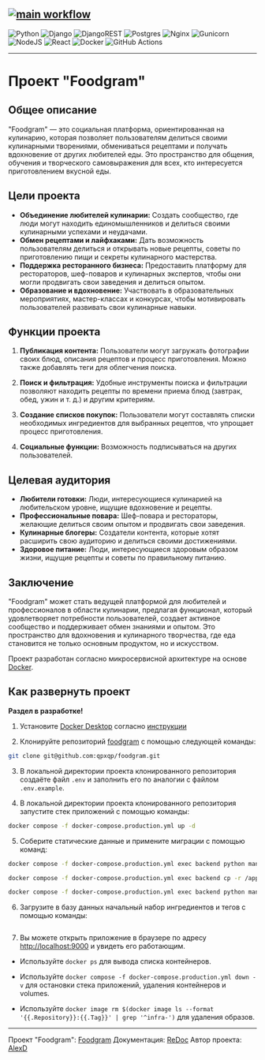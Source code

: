 [![main workflow](https://github.com/qpxqp/foodgram/actions/workflows/main.yml/badge.svg)](https://github.com/qpxqp/foodgram/actions/workflows/main.yml)
---
![Python](https://img.shields.io/badge/python-3670A0?style=for-the-badge&logo=python&logoColor=ffdd54) ![Django](https://img.shields.io/badge/django-%23092E20.svg?style=for-the-badge&logo=django&logoColor=white) ![DjangoREST](https://img.shields.io/badge/DJANGO-REST-ff1709?style=for-the-badge&logo=django&logoColor=white&color=ff1709&labelColor=gray) ![Postgres](https://img.shields.io/badge/postgres-%23316192.svg?style=for-the-badge&logo=postgresql&logoColor=white) ![Nginx](https://img.shields.io/badge/nginx-%23009639.svg?style=for-the-badge&logo=nginx&logoColor=white) ![Gunicorn](https://img.shields.io/badge/gunicorn-%298729.svg?style=for-the-badge&logo=gunicorn&logoColor=white) ![NodeJS](https://img.shields.io/badge/node.js-6DA55F?style=for-the-badge&logo=node.js&logoColor=white) ![React](https://img.shields.io/badge/react-%2320232a.svg?style=for-the-badge&logo=react&logoColor=%2361DAFB) ![Docker](https://img.shields.io/badge/docker-%230db7ed.svg?style=for-the-badge&logo=docker&logoColor=white) ![GitHub Actions](https://img.shields.io/badge/github%20actions-%232671E5.svg?style=for-the-badge&logo=githubactions&logoColor=white)

---
# Проект "Foodgram"

## Общее описание
"Foodgram" — это социальная платформа, ориентированная на кулинарию, которая позволяет пользователям делиться своими кулинарными творениями, обмениваться рецептами и получать вдохновение от других любителей еды. Это пространство для общения, обучения и творческого самовыражения для всех, кто интересуется приготовлением вкусной еды.

## Цели проекта
- **Объединение любителей кулинарии:** Создать сообщество, где люди могут находить единомышленников и делиться своими кулинарными успехами и неудачами.
- **Обмен рецептами и лайфхаками:** Дать возможность пользователям делиться и открывать новые рецепты, советы по приготовлению пищи и секреты кулинарного мастерства.
- **Поддержка ресторанного бизнеса:** Предоставить платформу для рестораторов, шеф-поваров и кулинарных экспертов, чтобы они могли продвигать свои заведения и делиться опытом.
- **Образование и вдохновение:** Участвовать в образовательных мероприятиях, мастер-классах и конкурсах, чтобы мотивировать пользователей развивать свои кулинарные навыки.

## Функции проекта
1. **Публикация контента:** Пользователи могут загружать фотографии своих блюд, описания рецептов и процесс приготовления. Можно также добавлять теги для облегчения поиска.
   
2. **Поиск и фильтрация:** Удобные инструменты поиска и фильтрации позволяют находить рецепты по времени приема блюд (завтрак, обед, ужин и т. д.) и другим критериям.

3. **Создание списков покупок:** Пользователи могут составлять списки необходимых ингредиентов для выбранных рецептов, что упрощает процесс приготовления.

4. **Социальные функции:** Возможность подписываться на других пользователей.

## Целевая аудитория
- **Любители готовки:** Люди, интересующиеся кулинарией на любительском уровне, ищущие вдохновение и рецепты.
- **Профессиональные повара:** Шеф-повара и рестораторы, желающие делиться своим опытом и продвигать свои заведения.
- **Кулинарные блогеры:** Создатели контента, которые хотят расширить свою аудиторию и делиться своими достижениями.
- **Здоровое питание:** Люди, интересующиеся здоровым образом жизни, ищущие рецепты и советы по правильному питанию.

## Заключение
"Foodgram" может стать ведущей платформой для любителей и профессионалов в области кулинарии, предлагая функционал, который удовлетворяет потребности пользователей, создает активное сообщество и поддерживает обмен знаниями и опытом. Это пространство для вдохновения и кулинарного творчества, где еда становится не только основным продуктом, но и искусством.

Проект разработан согласно микросервисной архитектуре на основе [Docker](https://www.docker.com/).

## Как развернуть проект
**Раздел в разработке!**

1. Установите [Docker Desktop](https://www.docker.com/products/docker-desktop/) согласно [инструкции](https://docs.docker.com/desktop/)

2. Клонируйте репозиторий [foodgram](https://github.com/qpxqp/foodgram) с помощью следующей команды:

```bash
git clone git@github.com:qpxqp/foodgram.git
```

3. В локальной директории проекта клонированного репозитория создаёте файл `.env` и заполнить его по аналогии с файлом `.env.example`.

4. В локальной директории проекта клонированного репозитория запустите стек приложений с помощью команды:

```bash
docker compose -f docker-compose.production.yml up -d
```

5. Соберите статические данные и примените миграции с помощью команд:

```bash
docker compose -f docker-compose.production.yml exec backend python manage.py collectstatic
```
```bash
docker compose -f docker-compose.production.yml exec backend cp -r /app/collect_static/. /backend_static/static/
```
```bash
docker compose -f docker-compose.production.yml exec backend python manage.py migrate
```

6. Загрузите в базу данных начальный набор ингредиентов и тегов с помощью команды:
```bash

```

7. Вы можете открыть приложение в браузере по адресу [http://localhost:9000](http://localhost:9000) и увидеть его работающим.

- Используйте `docker ps` для вывода списка контейнеров.

- Используйте `docker compose -f docker-compose.production.yml down -v` для остановки стека приложений, удаления контейнеров и volumes.

- Используйте `docker image rm $(docker image ls --format '{{.Repository}}:{{.Tag}}' | grep '^infra-')` для удаления образов.

---

Проект "Foodgram": [Foodgram](https://foodgram.diapsid.ru)
Документация: [ReDoc](https://foodgram.diapsid.ru/api/docs)
Автор проекта: [AlexD](https://github.com/qpxqp)